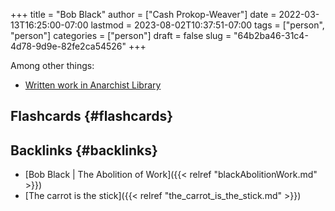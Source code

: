 +++
title = "Bob Black"
author = ["Cash Prokop-Weaver"]
date = 2022-03-13T16:25:00-07:00
lastmod = 2023-08-02T10:37:51-07:00
tags = ["person", "person"]
categories = ["person"]
draft = false
slug = "64b2ba46-31c4-4d78-9d9e-82fe2ca54526"
+++

Among other things:

-   [Written work in Anarchist Library](https://theanarchistlibrary.org/category/author/bob-black)


## Flashcards {#flashcards}


## Backlinks {#backlinks}

-   [Bob Black | The Abolition of Work]({{< relref "blackAbolitionWork.md" >}})
-   [The carrot is the stick]({{< relref "the_carrot_is_the_stick.md" >}})
